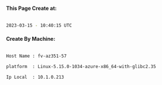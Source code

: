 
   
#### This Page Create at:

```bash

2023-03-15 - 10:40:15 UTC

```

#### Create By Machine:

```bash

Host Name : fv-az351-57

platform  : Linux-5.15.0-1034-azure-x86_64-with-glibc2.35

Ip Local  : 10.1.0.213

```

